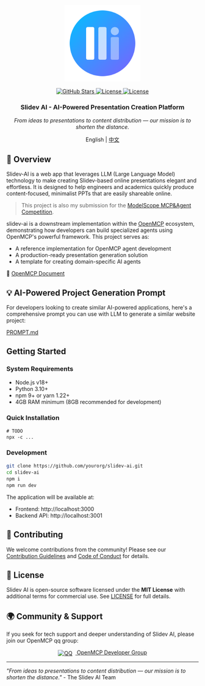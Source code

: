 <div align="center">


<img src="frontend/src/assets/icons/slidev-ai.svg" height="200px" />

<a href="https://github.com/LSTM-Kirigaya/slidev-ai"> <img src="https://img.shields.io/github/stars/LSTM-Kirigaya/slidev-ai?style=social" alt="GitHub Stars"></a><a href="https://opensource.org/licenses/MIT"> <img src="https://img.shields.io/badge/License-MIT-blue.svg" alt="License"></a><a href="https://kirigaya.cn/openmcp/"> <img src="https://img.shields.io/badge/OpenMCP_SDK-0.1.0-blue" alt="License"></a>

<h3>Slidev AI - AI-Powered Presentation Creation Platform</h3>

*From ideas to presentations to content distribution — our mission is to shorten the distance.*

English | [中文](README.zh.md)

</div>



## 🚀 Overview

Slidev-AI is a web app that leverages LLM (Large Language Model) technology to make creating Slidev-based online presentations elegant and effortless. It is designed to help engineers and academics quickly produce content-focused, minimalist PPTs that are easily shareable online.

> This project is also my submission for the [ModelScope MCP&Agent Competition](https://modelscope.cn/active/aihackathon-mcp-agent).

slidev-ai is a downstream implementation within the [OpenMCP](https://github.com/LSTM-Kirigaya/openmcp-client) ecosystem, demonstrating how developers can build specialized agents using OpenMCP's powerful framework. This project serves as:

- A reference implementation for OpenMCP agent development
- A production-ready presentation generation solution
- A template for creating domain-specific AI agents

🔗 [OpenMCP Document](https://kirigaya.cn/openmcp/)

## 💡 AI-Powered Project Generation Prompt

For developers looking to create similar AI-powered applications, here's a comprehensive prompt you can use with LLM to generate a similar website project:

[PROMPT.md](./PROMPT.md)

## Getting Started

### System Requirements
- Node.js v18+
- Python 3.10+
- npm 9+ or yarn 1.22+
- 4GB RAM minimum (8GB recommended for development)

### Quick Installation

```
# TODO
npx -c ...
```

### Development

```bash
git clone https://github.com/yourorg/slidev-ai.git
cd slidev-ai
npm i
npm run dev
```

The application will be available at:
- Frontend: http://localhost:3000
- Backend API: http://localhost:3001

## 🤝 Contributing

We welcome contributions from the community! Please see our [Contribution Guidelines](CONTRIBUTING.md) and [Code of Conduct](CODE_OF_CONDUCT.md) for details.

## 📜 License

Slidev AI is open-source software licensed under the **MIT License** with additional terms for commercial use. See [LICENSE](LICENSE) for full details.

## 🌍 Community & Support

If you seek for tech support and deeper understanding of Slidev AI, please join our OpenMCP qq group:

<div align="center"> <a href="https://qm.qq.com/cgi-bin/qm/qr?k=C6ZUTZvfqWoI12lWe7L93cWa1hUsuVT0&jump_from=webapi&authKey=McW6B1ogTPjPDrCyGttS890tMZGQ1KB3QLuG4aqVNRaYp4vlTSgf2c6dMcNjMuBD" target="_blank" > <img src="https://img.icons8.com/color/24/000000/qq.png" style="vertical-align: middle; margin-right: 8px;" alt="QQ"> OpenMCP Developer Group </a> </div>

---

*"From ideas to presentations to content distribution — our mission is to shorten the distance."* - The Slidev AI Team